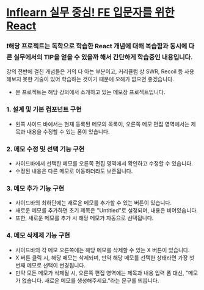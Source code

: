 # [Inflearn 실무 중심! FE 입문자를 위한 React](https://www.inflearn.com/course/%EB%A6%AC%EC%95%A1%ED%8A%B8-%EC%8B%A4%EB%AC%B4%EC%84%9C%EB%B9%84%EC%8A%A4-%EC%A0%9C%EC%9E%91%ED%95%98%EA%B8%B0/dashboard)

### ❗해당 프로젝트는 독학으로 학습한 React 개념에 대해 복습함과 동시에 다른 실무에서의 TIP을 얻을 수 있을까 해서 간단하게 학습중인 내용입니다.

강의 전반에 걸친 개념들은 거의 다 아는 부분이고, 커리큘럼 상 SWR, Recoil 등 사용해보지 못한 기술이 있어 학습하는 것이기 때문에 오해가 없으면 좋겠습니다.

- 본 프로젝트는 해당 강의에서 소개하고 있는 메모장 프로젝트입니다.

### 1. 설계 및 기본 컴포넌트 구현

- 왼쪽 사이드 바에서는 현재 등록된 메모의 목록이, 오른쪽 메모 편집 영역에서는 제목과 내용을 수정할 수 있는 폼이 있습니다.

### 2. 메모 수정 및 선택 기능 구현

- 사이드바에서 선택한 메모를 오른쪽 편집 영역에서 확인하고 수정할 수 있습니다.
- 수정된 내용은 다른 메모로 이동하더라도 보존됩니다.

### 3. 메모 추가 기능 구현

- 사이드바의 최하단에는 새로운 메모를 추가할 수 있는 버튼이 있습니다.
- 새로운 메모를 추가하면 초기 제목은 "Untitled"로 설정되며, 내용은 비어있습니다.
- 또한, 새로운 메모를 추가 시 해당 메모가 자동으로 선택됩니다.

### 4. 메모 삭제제 기능 구현

- 사이드바의 각 메모 오른쪽에는 해당 메모를 삭제할 수 있는 X 버튼이 있습니다.
- X 버튼 클릭 시, 해당 메모는 삭제되며, 만약 해당 메모를 선택한 상태라면 가장 첫 번째 메모로 선택이 변경됩니다.
- 만약 모든 메모가 삭제될 시, 오른쪽 편집 영역에는 제목과 내용 입력 폼 대신, "메모가 없습니다. 새로운 메모를 생성해주세요."라는 문구를 띄웁니다.
